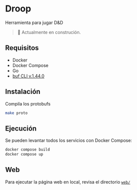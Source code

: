 # Droop

Herramienta para jugar D&D

> :construction: Actualmente en construción. 

## Requisitos

- Docker
- Docker Compose
- Go
- [buf CLI v.1.44.0](https://buf.build/docs/ecosystem/cli-overview)

## Instalación

Compila los protobufs

```bash
make proto
```

## Ejecución

Se pueden levantar todos los servicios con Docker Compose:

```sh
docker compose build
docker compose up
```

## Web

Para ejecutar la página web en local, revisa el directorio [`web/`](web/README.md)